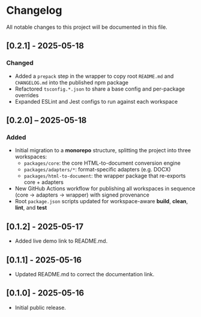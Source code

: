 # Changelog

All notable changes to this project will be documented in this file.
## [0.2.1] - 2025-05-18
### Changed
- Added a `prepack` step in the wrapper to copy root `README.md` and `CHANGELOG.md` into the published npm package  
- Refactored `tsconfig.*.json` to share a base config and per-package overrides  
- Expanded ESLint and Jest configs to run against each workspace  

## [0.2.0] – 2025-05-18
### Added
- Initial migration to a **monorepo** structure, splitting the project into three workspaces:
  - `packages/core`: the core HTML-to-document conversion engine  
  - `packages/adapters/*`: format-specific adapters (e.g. DOCX)  
  - `packages/html-to-document`: the wrapper package that re-exports core + adapters  
- New GitHub Actions workflow for publishing all workspaces in sequence (core → adapters → wrapper) with signed provenance  
- Root `package.json` scripts updated for workspace-aware **build**, **clean**, **lint**, and **test**  
## [0.1.2] - 2025-05-17
- Added live demo link to README.md.

## [0.1.1] - 2025-05-16
- Updated README.md to correct the documentation link.


## [0.1.0] - 2025-05-16
- Initial public release.